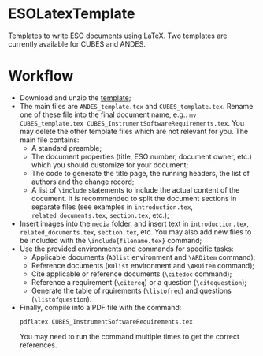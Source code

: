 # ESOLatexTemplate

Templates to write ESO documents using LaTeX.  Two templates are currently available for CUBES and ANDES.

# Workflow

- Download and unzip the [template](https://github.com/gcalderone/ESOLatexTemplate/archive/refs/heads/main.zip);
- The main files are `ANDES_template.tex` and `CUBES_template.tex`.  Rename one of these file into the final document name, e.g.: `mv CUBES_template.tex CUBES_InstrumentSoftwareRequirements.tex`.  You may delete the other template files which are not relevant for you. The main file contains:
    - A standard preamble;
    - The document properties (title, ESO number, document owner, etc.) which you should customize for your document;
    - The code to generate the title page, the running headers, the list of authors and the change record;
    - A list of `\include` statements to include the actual content of the document. It is recommended to split the document sections in separate files (see examples in `introduction.tex`, `related_documents.tex`, `section.tex`, etc.);
- Insert images into the `media` folder, and insert text in `introduction.tex`, `related_documents.tex`, `section.tex`, etc.  You may also add new files to be included with the `\include{filename.tex}` command;
- Use the provided environments and commands for specific tasks:
  - Applicable documents (`ADlist` environment and `\ARDitem` command);
  - Reference documents (`RDlist` environment and `\ARDitem` command);
  - Cite applicable or reference documents (`\citedoc` command);
  - Reference a requirement (`\citereq`) or a question (`\citequestion`);
  - Generate the table of rquirements (`\listofreq`) and questions (`\listofquestion`).
- Finally, compile into a PDF file with the command:
  ```
  pdflatex CUBES_InstrumentSoftwareRequirements.tex
  ```
  You may need to run the command multiple times to get the correct references.
